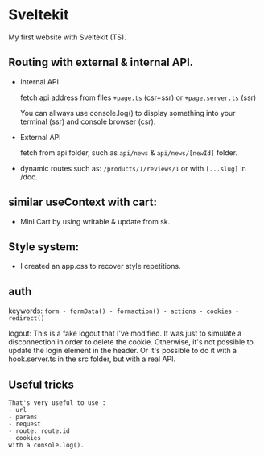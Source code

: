 # Sveltekit

My first website with Sveltekit (TS).

## Routing with external & internal API.

- Internal API

	fetch api address from files `+page.ts` (csr+ssr) or `+page.server.ts` (ssr)

	You can allways use console.log() to display something into your terminal (ssr)
	and console browser (csr).

- External API

	fetch from api folder, such as `api/news` & `api/news/[newId]` folder.

- dynamic routes such as: `/products/1/reviews/1` or with `[...slug]` in /doc.


## similar useContext with cart:

- Mini Cart by using writable & update from sk.

## Style system:

- I created an app.css to recover style repetitions.

## auth

keywords: `form - formData() - formaction() - actions - cookies - redirect()`

logout: This is a fake logout that I've modified. It was just to simulate a disconnection in order to delete the cookie.
Otherwise, it's not possible to update the login element in the header. Or it's possible to do it with a hook.server.ts in the src folder, but with a real API.

## Useful tricks

	That's very useful to use :
	- url
	- params
	- request
	- route: route.id
	- cookies
	with a console.log().
